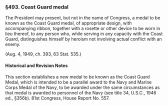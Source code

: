 ### §493. Coast Guard medal ###

The President may present, but not in the name of Congress, a medal to be known as the Coast Guard medal, of appropriate design, with accompanying ribbon, together with a rosette or other device to be worn in lieu thereof, to any person who, while serving in any capacity with the Coast Guard, distinguishes himself by heroism not involving actual conflict with an enemy.

(Aug. 4, 1949, ch. 393, 63 Stat. 535.)

#### Historical and Revision Notes ####

This section establishes a new medal to be known as the Coast Guard Medal, which is intended to be a parallel award to the Navy and Marine Corps Medal of the Navy, to be awarded under the same circumstances as that medal is awarded to personnel of the Navy (see title 34, U.S.C., 1946 ed., §356b). 81st Congress, House Report No. 557.